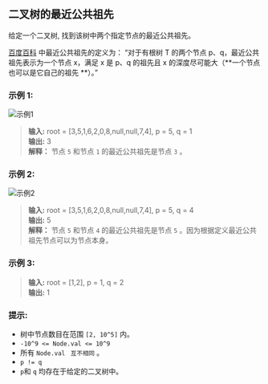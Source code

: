 ## 二叉树的最近公共祖先

给定一个二叉树, 找到该树中两个指定节点的最近公共祖先。

[百度百科](https://baike.baidu.com/item/%E6%9C%80%E8%BF%91%E5%85%AC%E5%85%B1%E7%A5%96%E5%85%88/8918834?fr=aladdin)
中最近公共祖先的定义为：
“对于有根树 T 的两个节点 p、q，最近公共祖先表示为一个节点 x，满足 x 是 p、q 的祖先且 x 的深度尽可能大（**一个节点也可以是它自己的祖先
**）。”

### 示例 1:

![示例1](https://assets.leetcode.com/uploads/2018/12/14/binarytree.png)
> **输入:** root = [3,5,1,6,2,0,8,null,null,7,4], p = 5, q = 1          
> **输出:** 3  
> **解释：** 节点 `5` 和节点 `1` 的最近公共祖先是节点 `3` 。

### 示例 2:

![示例2](https://assets.leetcode.com/uploads/2018/12/14/binarytree.png)
> **输入:** root = [3,5,1,6,2,0,8,null,null,7,4], p = 5, q = 4                         
> **输出:** 5  
> **解释：** 节点 `5` 和节点 `4` 的最近公共祖先是节点 `5` 。因为根据定义最近公共祖先节点可以为节点本身。

### 示例 3:

> **输入:**  root = [1,2], p = 1, q = 2                        
> **输出:** 1

### 提示:

* 树中节点数目在范围 `[2, 10^5]` 内。
* `-10^9 <= Node.val <= 10^9`
* 所有 `Node.val` ` 互不相同` 。
* `p != q`
* `p`和 `q` 均存在于给定的二叉树中。